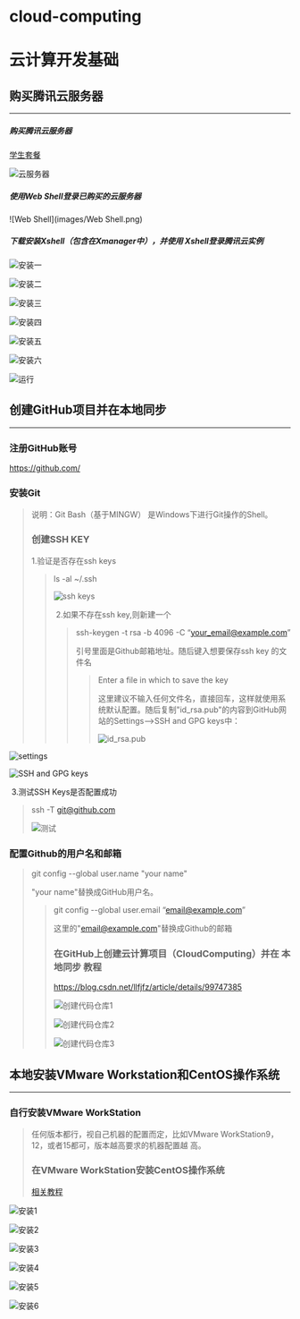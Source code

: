 # cloud-computing

# 云计算开发基础

## 购买腾讯云服务器

---

##### 购买腾讯云服务器

[学生套餐](https://cloud.tencent.com/act/campus?fromSource=gwzcw.2432687.2432687.2432687&utm_medium=cpc&utm_id=gwzcw.2432687.2432687.2432687)

![云服务器](images/cloud1.png)

##### 使用Web Shell登录已购买的云服务器

![Web Shell](images/Web Shell.png)

##### 下载安装Xshell（包含在Xmanager中），并使用 Xshell登录腾讯云实例

![安装一](images/XShell1.png)

![安装二](images/XShell2.png)

![安装三](images/XShell3.png)

![安装四](images/XShell4.png)

![安装五](images/XShell5.png)

![安装六](images/XShell6.png)

![运行](images/XShell7.png)

## 创建GitHub项目并在本地同步

---

### 注册GitHub账号

<https://github.com/>

### 安装Git

[](https://git-scm.com/downloads)

> 说明：Git Bash（基于MINGW） 是Windows下进行Git操作的Shell。
>
> ### 创建SSH KEY
>
> 1.验证是否存在ssh keys
>
> > ls -al ~/.ssh
> >
> > ![ssh keys](images/Git1.png)
> >
> > ​	2.如果不存在ssh key,则新建一个
> >
> > > ssh-keygen -t rsa -b 4096 -C “your_email@example.com”
> > >
> > > 引号里面是Github邮箱地址。随后键入想要保存ssh key 的文件名
> > >
> > > > Enter a file in which to save the key 
> > > >
> > > > 这里建议不输入任何文件名，直接回车，这样就使用系统默认配置。随后复制"id_rsa.pub"的内容到GitHub网站的Settings—>SSH and GPG keys中：
> > > >
> > > > ![id_rsa.pub](images/Git2.png)

![settings](images/Git3.png)

![SSH and GPG keys](images/Git4.png)

​		3.测试SSH Keys是否配置成功

> ssh -T git@github.com
>
> ![测试](images/Git5.png)

### 配置Github的用户名和邮箱

> git config --global user.name "your name"
>
> "your name"替换成GitHub用户名。
>
> > git config --global user.email “email@example.com”
> >
> > 这里的"email@example.com"替换成Github的邮箱
> >
> > ### 在GitHub上创建云计算项目（CloudComputing）并在 本地同步 教程
> >
> > <https://blog.csdn.net/llfjfz/article/details/99747385>
> >
> > ![创建代码仓库1](images/ck1.png)
> >
> > ![创建代码仓库2](images/ck2.png)
> >
> > ![创建代码仓库3](images/ck3.png)

## 本地安装VMware Workstation和CentOS操作系统

---

###  自行安装VMware WorkStation 

>  任何版本都行，视自己机器的配置而定，比如VMware WorkStation9，12，或者15都可，版本越高要求的机器配置越 高。 
>
> ### 在VMware WorkStation安装CentOS操作系统 
>
> [相关教程](https://blog.csdn.net/llfjfz/article/details/98020426)

![安装1](images/vm1.png)

![安装2](images/vm2.png)

![安装3](images/vm3.png)

![安装4](images/vm4.png)

![安装5](images/vm5.png)

![安装6](images/vm6.png)

